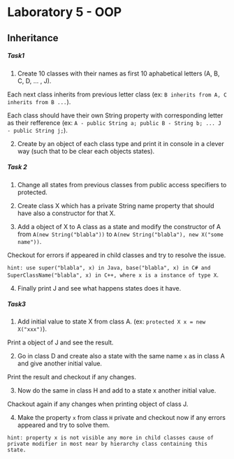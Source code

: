 # Laboratory 5 - OOP

## Inheritance

##### Task1

1. Create 10 classes with their names as first 10 aphabetical letters (A, B, C, D, ... , J).

Each next class inherits from previous letter class (ex: `B inherits from A, C inherits from B ...`).

Each class should have their own String property with corresponding letter as their refference (ex: `A - public String a; public B - String b; ... J - public String j;`).

2. Create by an object of each class type and print it in console in a clever way (such that to be clear each objects states).

##### Task 2 

1. Change all states from previous classes from public access specifiers to protected.

2. Create class X which has a private String name property that should have also a constructor for that X.

3. Add a object of X to A class as a state and modify the constructor of A from `A(new String("blabla"))` to `A(new String("blabla"), new X("some name"))`.

Checkout for errors if appeared in child classes and try to resolve the issue.

`hint: use super("blabla", x) in Java, base("blabla", x) in C# and SuperClassName("blabla", x) in C++, where x is a instance of type X`.

4. Finally print J and see what happens states does it have.

##### Task3 

1. Add initial value to state X from class A. (ex: `protected X x = new X("xxx")`).

Print a object of J and see the result.

2. Go in class D and create also a state with the same name `x` as in class A and give another initial value.

Print the result and checkout if any changes.

3. Now do the same in class H and add to a state x another initial value.

Chackout again if any changes when printing object of class J.

4. Make the property `x` from class `H` private and checkout now if any errors appeared and try to solve them.

`hint: property x is not visible any more in child classes cause of private modifier in most near by hierarchy class containing this state.`
